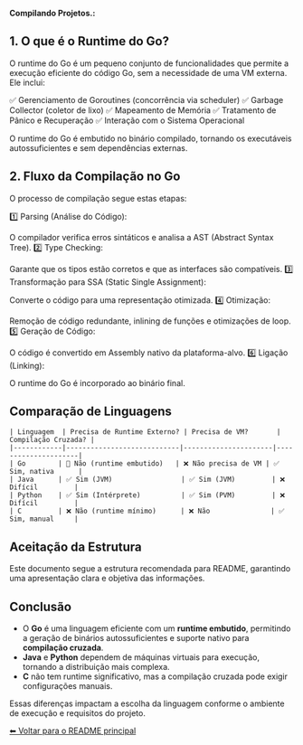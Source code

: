 **Compilando Projetos.:**

## 1. O que é o Runtime do Go?
O runtime do Go é um pequeno conjunto de funcionalidades que permite a execução eficiente do código Go, sem a necessidade de uma VM externa. Ele inclui:

✅ Gerenciamento de Goroutines (concorrência via scheduler)
✅ Garbage Collector (coletor de lixo)
✅ Mapeamento de Memória
✅ Tratamento de Pânico e Recuperação
✅ Interação com o Sistema Operacional

O runtime do Go é embutido no binário compilado, tornando os executáveis autossuficientes e sem dependências externas.

## 2. Fluxo da Compilação no Go
O processo de compilação segue estas etapas:

1️⃣ Parsing (Análise do Código):

O compilador verifica erros sintáticos e analisa a AST (Abstract Syntax Tree).
2️⃣ Type Checking:

Garante que os tipos estão corretos e que as interfaces são compatíveis.
3️⃣ Transformação para SSA (Static Single Assignment):

Converte o código para uma representação otimizada.
4️⃣ Otimização:

Remoção de código redundante, inlining de funções e otimizações de loop.
5️⃣ Geração de Código:

O código é convertido em Assembly nativo da plataforma-alvo.
6️⃣ Ligação (Linking):

O runtime do Go é incorporado ao binário final.

## Comparação de Linguagens

```plaintext
| Linguagem  | Precisa de Runtime Externo? | Precisa de VM?       | Compilação Cruzada? |
|------------|----------------------------|----------------------|---------------------|
| Go        | 🚀 Não (runtime embutido)   | ❌ Não precisa de VM | ✅ Sim, nativa      |
| Java      | ✅ Sim (JVM)                 | ✅ Sim (JVM)         | ❌ Difícil         |
| Python    | ✅ Sim (Intérprete)          | ✅ Sim (PVM)         | ❌ Difícil         |
| C         | ❌ Não (runtime mínimo)      | ❌ Não               | ✅ Sim, manual     |
```

## Aceitação da Estrutura
Este documento segue a estrutura recomendada para README, garantindo uma apresentação clara e objetiva das informações.

## Conclusão
- O **Go** é uma linguagem eficiente com um **runtime embutido**, permitindo a geração de binários autossuficientes e suporte nativo para **compilação cruzada**.
- **Java** e **Python** dependem de máquinas virtuais para execução, tornando a distribuição mais complexa.
- **C** não tem runtime significativo, mas a compilação cruzada pode exigir configurações manuais.

Essas diferenças impactam a escolha da linguagem conforme o ambiente de execução e requisitos do projeto.

[⬅ Voltar para o README principal](/README.MD)
